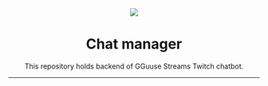 <div id="header" align="center">
    <img src="https://avatars.githubusercontent.com/u/140204724?s=100&v=4"/>
    <h1>Chat manager</h1>
    This repository holds backend of GGuuse Streams Twitch chatbot.
</div>

---
